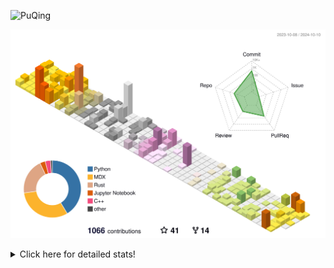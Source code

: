 ![PuQing](https://user-images.githubusercontent.com/27223114/171565019-9a56fae6-b08b-421f-99db-7e830da42371.png)

![](./profile-3d-contrib/profile-season-animate.svg)

<details>
<summary>Click here for detailed stats!</summary>

<!--START_SECTION:waka-->
![Lines of code](https://img.shields.io/badge/From%20Hello%20World%20I%27ve%20Written-1.5%20million%20lines%20of%20code-blue)

**🐱 My GitHub Data** 

> 📦 409.5 kB Used in GitHub's Storage 
 > 
> 🏆 613 Contributions in the Year 2024
 > 
> 🚫 Not Opted to Hire
 > 
> 📜 57 Public Repositories 
 > 
> 🔑 29 Private Repositories 
 > 
**I'm an Early 🐤** 

```text
🌞 Morning                527 commits         ██░░░░░░░░░░░░░░░░░░░░░░░   06.22 % 
🌆 Daytime                3725 commits        ███████████░░░░░░░░░░░░░░   43.94 % 
🌃 Evening                2126 commits        ██████░░░░░░░░░░░░░░░░░░░   25.08 % 
🌙 Night                  2099 commits        ██████░░░░░░░░░░░░░░░░░░░   24.76 % 
```


📊 **This Week I Spent My Time On** 

```text
💬 Programming Languages: 
Browsing                 19 hrs 22 mins      ███████████░░░░░░░░░░░░░░   44.06 % 
Python                   6 hrs 41 mins       ████░░░░░░░░░░░░░░░░░░░░░   15.20 % 
CLI                      3 hrs 52 mins       ██░░░░░░░░░░░░░░░░░░░░░░░   08.79 % 
Searching                3 hrs 29 mins       ██░░░░░░░░░░░░░░░░░░░░░░░   07.93 % 
GitHubing                3 hrs 3 mins        ██░░░░░░░░░░░░░░░░░░░░░░░   06.95 % 

🔥 Editors: 
Chrome                   28 hrs 47 mins      ████████████████░░░░░░░░░   65.43 % 
VS Code                  10 hrs 58 mins      ██████░░░░░░░░░░░░░░░░░░░   24.93 % 
fish                     3 hrs 52 mins       ██░░░░░░░░░░░░░░░░░░░░░░░   08.79 % 
Obsidian                 22 mins             ░░░░░░░░░░░░░░░░░░░░░░░░░   00.86 % 

💻 Operating System: 
Mac                      33 hrs 2 mins       ███████████████████░░░░░░   75.12 % 
WSL                      6 hrs 39 mins       ████░░░░░░░░░░░░░░░░░░░░░   15.14 % 
Linux                    4 hrs 17 mins       ██░░░░░░░░░░░░░░░░░░░░░░░   09.74 % 
```


<!--END_SECTION:waka-->
</details>
